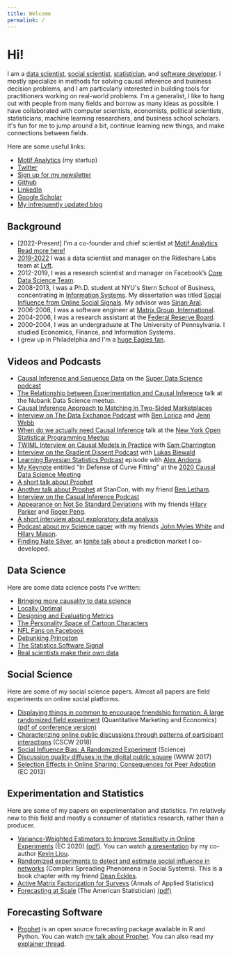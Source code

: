 ```yaml
---
title: Welcome
permalink: /
---
```


# Hi!

I am a [data scientist](#data-science), [social scientist](#social-science), [statistician](#statistics), and [software developer](#software). I mostly specialize in methods for solving causal inference and business decision problems, and I am particularly interested in building tools for practitioners working on real-world problems. I'm a generalist, I like to hang out with people from many fields and borrow as many ideas as possible. I have collaborated with computer scientists, economists, political scientists, statisticians, machine learning researchers, and business school scholars. It's fun for me to jump around a bit, continue learning new things, and make connections between fields.

Here are some useful links:

- [Motif Analytics](https://www.motifanalytics.com) (my startup)
- [Twitter](https://twitter.com/seanjtaylor)
- [Sign up for my newsletter](https://notes.causal.engineering)
- [Github](https://github.com/seanjtaylor)
- [LinkedIn](https://www.linkedin.com/in/seanjtaylor/)
- [Google Scholar](https://scholar.google.com/citations?hl=en&authuser=1&user=2VHQIgQAAAAJ)
- [My infrequently updated blog](blog/)

## Background

- [2022-Present] I'm a co-founder and chief scientist at [Motif Analytics](https://www.motifanalytics.com) [Read more here!](https://motifanalytics.medium.com/bringing-more-causality-to-analytics-d378108bb15)
- [2019-2022](https://www.linkedin.com/in/seanjtaylor/) I was a data scientist and manager on the Rideshare Labs team at [Lyft](https://www.lyft.com/).
- 2012-2019, I was a research scientist and manager on Facebook’s [Core Data Science Team](https://research.fb.com/teams/core-data-science/).
- 2008-2013, I was a Ph.D. student at NYU's Stern School of Business, concentrating in [Information Systems](https://en.wikipedia.org/wiki/Information_system#The_academic_discipline). My dissertation was titled [Social Influence from Online Social Signals](https://www.dropbox.com/s/hsqc2pqs2rhqz9x/published_version.pdf). My advisor was [Sinan Aral](http://web.mit.edu/sinana/www/).
- 2006-2008, I was a software engineer at [Matrix Group, International](https://www.matrixgroup.net/).
- 2004-2006, I was a research assistant at the [Federal Reserve Board](https://www.federalreserve.gov/).
- 2000-2004, I was an undergraduate at The University of Pennsylvania. I studied Economics, Finance, and Information Systems. 
- I grew up in Philadelphia and I'm a [huge Eagles fan](https://www.youtube.com/watch?v=qW1xbhW2PEE).

## Videos and Podcasts

- [Causal Inference and Sequence Data](https://www.youtube.com/watch?v=1W3PIwhfMsg&feature=youtu.be) on the [Super Data Science podcast](https://www.superdatascience.com/podcast)
- [The Relationship between Experimentation and Causal Inference](https://www.youtube.com/watch?v=5Myw5A-ZILs) talk at the Nubank Data Science meetup.
- [Causal Inference Approach to Matching in Two-Sided Marketplaces](https://www.youtube.com/watch?v=0udCtHT0kGk)
- [Interview on The Data Exchange Podcast](https://thedataexchange.media/the-evolution-of-the-data-science-role-and-of-data-science-tools/) with [Ben Lorica](https://twitter.com/bigdata) and [Jenn Webb](https://www.linkedin.com/in/jennwebb/)
- [When do we actually need Causal Inference](https://youtu.be/2dv7NrYExzo?t=572) talk at the [New York Open Statistical Programming Meetup](https://nyhackr.org/)
- [TWIML Interview on Causal Models in Practice](https://twimlai.com/causal-models-in-practice-at-lyft-with-sean-taylor/) with [Sam Charrington](https://twitter.com/samcharrington)
- [Interview on the Gradient Dissent Podcast](https://www.youtube.com/watch?v=ceCQh73dU98) with [Lukas Biewald](https://www.linkedin.com/in/lbiewald/)
- [Learning Bayesian Statistics Podcast](https://www.learnbayesstats.com/episode/37-prophet-time-series-causal-inference-sean-taylor) episode with [Alex Andorra](https://twitter.com/alex_andorra).
- [My Keynote](https://www.youtube.com/watch?v=oTeygIetj34) entitled "In Defense of Curve Fitting" at the [2020 Causal Data Science Meeting](https://causalscience.org/)
- [A short talk about Prophet](https://www.youtube.com/watch?v=pOYAXv15r3A)
- [Another talk about Prophet](https://www.youtube.com/watch?v=OaTAe4W9IfA) at StanCon, with my friend [Ben Letham](http://lethalletham.com/).
- [Interview on the Casual Inference Podcast](https://casualinfer.libsyn.com/causal-inference-for-data-science-with-sean-taylor) 
- [Appearance on Not So Standard Deviations](https://nssdeviations.com/episode-35-special-guest-sean-taylor) with my friends [Hilary Parker](https://hilaryparker.com/about-hilary-parker/) and [Roger Peng](http://www.biostat.jhsph.edu/~rpeng/).
- [A short interview about exploratory data analysis](https://www.youtube.com/watch?v=ahaxt6UKxQw)
- [Podcast about my Science paper](https://soundcloud.com/oreilly-radar/ratings-rankings-and-the) with my friends [John Myles White](http://www.johnmyleswhite.com/) and [Hilary Mason](https://hilarymason.com/).
- [Finding Nate Silver](https://www.youtube.com/watch?v=EcB1dqQ1pyU&t=1s), an [Ignite talk](http://www.ignitetalks.io/) about a prediction market I co-developed.

## <a name="data-science"> </a> Data Science

Here are some data science posts I've written:

- [Bringing more causality to data science](https://motifanalytics.medium.com/bringing-more-causality-to-analytics-d378108bb15)
- [Locally Optimal](https://notes.causal.engineering/archive/locally-optimal/)
- [Designing and Evaluating Metrics](https://medium.com/@seanjtaylor/designing-and-evaluating-metrics-5902ad6873bf)
- [The Personality Space of Cartoon Characters](https://medium.com/@seanjtaylor/the-personality-space-of-cartoon-characters-e1d7b2009c15)
- [NFL Fans on Facebook](https://www.facebook.com/notes/facebook-data-science/nfl-fans-on-facebook/10151298370823859/)
- [Debunking Princeton](https://www.facebook.com/notes/mike-develin/debunking-princeton/10151947421191849/)
- [The Statistics Software Signal](/post/39573264781/the-statistics-software-signal.html)
- [Real scientists make their own data](https://seanjtaylor.com/2013/01/26/real-scientists-make-their-own-data.html)


## <a name="social-science"> </a> Social Science

Here are some of my social science papers. Almost all papers are field experiments on online social platforms.

- [Displaying things in common to encourage friendship formation: A large randomized field experiment](https://link.springer.com/article/10.1007/s11129-020-09224-9) (Quantitative Marketing and Economics) [(pdf of conference version)](https://arxiv.org/abs/1905.02762)
- [Characterizing online public discussions through patterns of participant interactions](https://dl.acm.org/doi/abs/10.1145/3274467) (CSCW 2018)
- [Social Influence Bias: A Randomized Experiment](https://science.sciencemag.org/content/341/6146/647.abstract) (Science)
- [Discussion quality diffuses in the digital public square](https://dl.acm.org/doi/abs/10.1145/3038912.3052666) (WWW 2017)
- [Selection Effects in Online Sharing: Consequences for Peer Adoption](https://arxiv.org/abs/1311.2878) (EC 2013)


## <a name="statistics"> </a> Experimentation and Statistics

Here are some of my papers on experimentation and statistics. I'm relatively new to this field and mostly a consumer of statistics research, rather than a producer.

- [Variance-Weighted Estimators to Improve Sensitivity in Online Experiments](https://dl.acm.org/doi/10.1145/3391403.3399542) (EC 2020) [(pdf)](https://www.dropbox.com/s/dcft3h0pw304gbx/EC_2020.pdf?dl=0). You can watch [a presentation](https://www.youtube.com/watch?v=kgIwougeN0M) by my co-author [Kevin Liou](https://www.linkedin.com/in/kevinycliou/).
- [Randomized experiments to detect and estimate social influence in networks](https://arxiv.org/pdf/1709.09636.pdf)  (Complex Spreading Phenomena in Social Systems). This is a book chapter with my friend [Dean Eckles](https://www.deaneckles.com/).
- [Active Matrix Factorization for Surveys](https://projecteuclid.org/euclid.aoas/1600454862) (Annals of Applied Statistics)
- [Forecasting at Scale](https://www.tandfonline.com/doi/abs/10.1080/00031305.2017.1380080?journalCode=utas20&) (The American Statistician) [(pdf)](http://lethalletham.com/ForecastingAtScale.pdf)



## <a name="software"> <a/> Forecasting Software

- [Prophet](https://facebook.github.io/prophet/) is an open source forecasting package available in R and Python. You can watch [my talk about Prophet](https://www.youtube.com/watch?v=pOYAXv15r3A). You can also read my [explainer thread](https://twitter.com/seanjtaylor/status/1123278380369973248).
